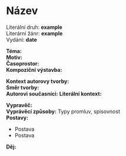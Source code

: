 # Název

Literální druh: __example__\
Literární žánr: __example__\
Vydání: __date__

**Téma:**\
**Motiv:** \
**Časoprostor:**\
**Kompoziční výstavba:**

**Kontext autorovy tvorby:**\
**Směr tvorby:**\
**Autorovi současníci:**
**Literální kontext:**

**Vypravěč:**\
**Vyprávěcí způsoby:** Typy promluv, spisovnost\
**Postavy:**
- Postava
- Postava

**Děj:**


